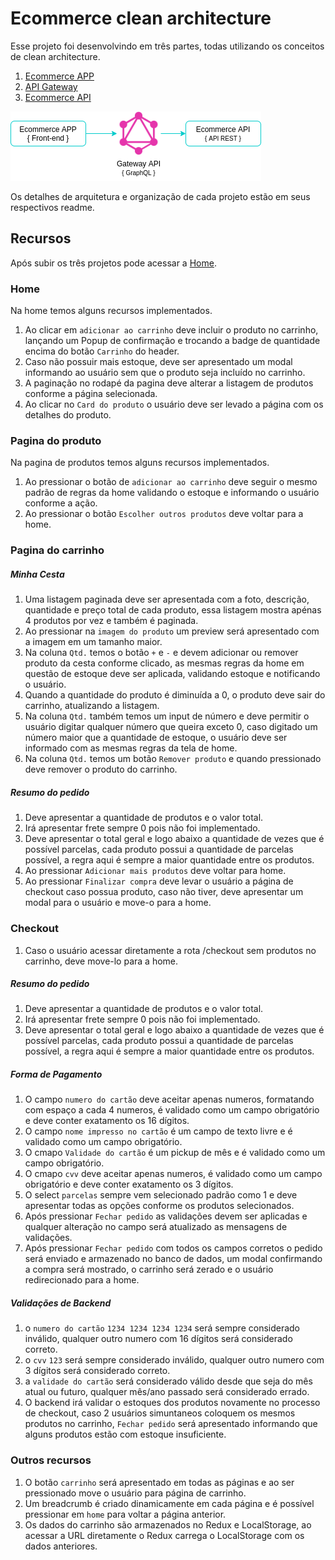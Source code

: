 # Ecommerce clean architecture

Esse projeto foi desenvolvindo em três partes, todas utilizando os conceitos de clean architecture.

1. [Ecommerce APP](/ecommerce-app)
2. [API Gateway](/api-gateway)
3. [Ecommerce API](/ecommerce-api)

![GitHub Logo](/images/project-architecture.png)

Os detalhes de arquitetura e organização de cada projeto estão em seus respectivos readme.

## Recursos

Após subir os três projetos pode acessar a [Home](http://localhost:3000/).

### Home 
Na home temos alguns recursos implementados.

1. Ao clicar em `adicionar ao carrinho` deve incluir o produto no carrinho, lançando um Popup de confirmação e trocando a badge de quantidade encima do botão `Carrinho` do header.
2. Caso não possuir mais estoque, deve ser apresentado um modal informando ao usuário sem que o produto seja incluído no carrinho.
3. A paginação no rodapé da pagina deve alterar a listagem de produtos conforme a página selecionada.
4. Ao clicar no `Card do produto` o usuário deve ser levado a página com os detalhes do produto.

### Pagina do produto
Na pagina de produtos temos alguns recursos implementados.

1. Ao pressionar o botão de `adicionar ao carrinho` deve seguir o mesmo padrão de regras da home validando o estoque e informando o usuário conforme a ação.
2. Ao pressionar o botão `Escolher outros produtos` deve voltar para a home.

### Pagina do carrinho

##### Minha Cesta

1. Uma listagem paginada deve ser apresentada com a foto, descrição, quantidade e preço total de cada produto, essa listagem mostra apénas 4 produtos por vez e também é paginada.
2. Ao pressionar na `imagem do produto` um preview será apresentado com a imagem em um tamanho maior.
3. Na coluna `Qtd.` temos o botão `+` e `-` e devem adicionar ou remover produto da cesta conforme clicado, as mesmas regras da home em questão de estoque deve ser aplicada, validando estoque e notificando o usuário.
4. Quando a quantidade do produto é diminuída a 0, o produto deve sair do carrinho, atualizando a listagem. 
5. Na coluna `Qtd.` também temos um input de número e deve permitir o usuário digitar qualquer número que queira exceto 0, caso digitado um número maior que a quantidade de estoque, o usuário deve ser informado com as mesmas regras da tela de home.
6. Na coluna `Qtd.` temos um botão `Remover produto` e quando pressionado deve remover o produto do carrinho.

##### Resumo do pedido

1. Deve apresentar a quantidade de produtos e o valor total.
2. Irá apresentar frete sempre 0 pois não foi implementado.
3. Deve apresentar o total geral e logo abaixo a quantidade de vezes que é possível parcelas, cada produto possui a quantidade de parcelas possível, a regra aqui é sempre a maior quantidade entre os produtos. 
4. Ao pressionar `Adicionar mais produtos` deve voltar para home.
5. Ao pressionar `Finalizar compra` deve levar o usuário a página de checkout caso possua produto, caso não tiver, deve apresentar um modal para o usuário e move-o para a home.

### Checkout

1. Caso o usuário acessar diretamente a rota /checkout sem produtos no carrinho, deve move-lo para a home.

##### Resumo do pedido

1. Deve apresentar a quantidade de produtos e o valor total.
2. Irá apresentar frete sempre 0 pois não foi implementado.
3. Deve apresentar o total geral e logo abaixo a quantidade de vezes que é possível parcelas, cada produto possui a quantidade de parcelas possível, a regra aqui é sempre a maior quantidade entre os produtos. 

##### Forma de Pagamento

1. O campo `numero do cartão` deve aceitar apenas numeros, formatando com espaço a cada 4 numeros, é validado como um campo obrigatório e deve conter exatamento os 16 dígitos.
2. O campo `nome impresso no cartão` é um campo de texto livre e é validado como um campo obrigatório.
3. O cmapo `Validade do cartão` é um pickup de mês e é validado como um campo obrigatório.
4. O cmapo `cvv` deve aceitar apenas numeros, é validado como um campo obrigatório e deve conter exatamento os 3 dígitos.
5. O select `parcelas` sempre vem selecionado padrão como 1 e deve apresentar todas as opções conforme os produtos selecionados.
6. Após pressionar `Fechar pedido` as validações devem ser aplicadas e qualquer alteração no campo será atualizado as mensagens de validações.
7. Após pressionar `Fechar pedido` com todos os campos corretos o pedido será enviado e armazenado no banco de dados, um modal confirmando a compra será mostrado, o carrinho será zerado e o usuário redirecionado para a home.

##### Validações de Backend
1. o `numero do cartão` `1234 1234 1234 1234` será sempre considerado inválido, qualquer outro numero com 16 dígitos será considerado correto.
2. o `cvv` `123`  será sempre considerado inválido, qualquer outro numero com 3 dígitos será considerado correto.
3. a `validade do cartão` será considerado válido desde que seja do mês atual ou futuro, qualquer mês/ano passado será considerado errado.
4. O backend irá validar o estoques dos produtos novamente no processo de checkout, caso 2 usuários simuntaneos coloquem os mesmos produtos no carrinho, `Fechar pedido` será apresentado informando que alguns produtos estão com estoque insuficiente.  

### Outros recursos

1. O botão `carrinho` será apresentado em todas as páginas e ao ser pressionado move o usuário para página de carrinho.
2. Um breadcrumb é criado dinamicamente em cada página e é possível pressionar em `home` para voltar a página anterior.
3. Os dados do carrinho são armazenados no Redux e LocalStorage, ao acessar a URL diretamente o Redux carrega o LocalStorage com os dados anteriores.

